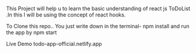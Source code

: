 This Project will help u to learn the basic understanding of react js ToDoList .In this I will be using the
concept of react hooks.

To Clone this repo.. You just write down in the terminal-
npm install
and run the app by
npm start

Live Demo todo-app-official.netlify.app
